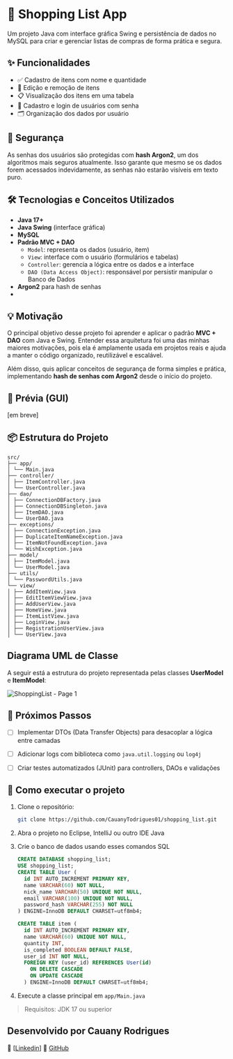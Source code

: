 # 🛒 Shopping List App

Um projeto Java com interface gráfica Swing e persistência de dados no MySQL para criar e gerenciar listas de compras de forma prática e segura.

## ✨ Funcionalidades

- ✅ Cadastro de itens com nome e quantidade  
- 📝 Edição e remoção de itens  
- 📋 Visualização dos itens em uma tabela  
- 👤 Cadastro e login de usuários com senha  
- 🗂 Organização dos dados por usuário  

## 🔐 Segurança

As senhas dos usuários são protegidas com **hash Argon2**, um dos algoritmos mais seguros atualmente. Isso garante que mesmo se os dados forem acessados indevidamente, as senhas não estarão visíveis em texto puro.

## 🛠️ Tecnologias e Conceitos Utilizados

- **Java 17+**  
- **Java Swing** (interface gráfica)
- **MySQL**
- **Padrão MVC + DAO**
  - `Model`: representa os dados (usuário, item)
  - `View`: interface com o usuário (formulários e tabelas)
  - `Controller`: gerencia a lógica entre os dados e a interface
  - `DAO (Data Access Object)`: responsável por persistir manipular o Banco de Dados 
- **Argon2** para hash de senhas
- 
## 💡 Motivação

O principal objetivo desse projeto foi aprender e aplicar o padrão **MVC + DAO** com Java e Swing. Entender essa arquitetura foi uma das minhas maiores motivações, pois ela é amplamente usada em projetos reais e ajuda a manter o código organizado, reutilizável e escalável.

Além disso, quis aplicar conceitos de segurança de forma simples e prática, implementando **hash de senhas com Argon2** desde o início do projeto.

## 📸 Prévia (GUI)

[em breve]

## 📦 Estrutura do Projeto

```less
src/
├── app/
│ └── Main.java
├── controller/
│ ├── ItemController.java
│ └── UserController.java
├── dao/
│ ├── ConnectionDBFactory.java
│ ├── ConnectionDBSingleton.java
│ ├── ItemDAO.java
│ └── UserDAO.java
├── exceptions/
│ ├── ConnectionException.java
│ ├── DuplicateItemNameException.java
│ ├── ItemNotFoundException.java
│ └── WishException.java
├── model/
│ ├── ItemModel.java
│ └── UserModel.java
├── utils/
│ └── PasswordUtils.java
└── view/
│ ├── AddItemView.java
│ ├── EditItemViewView.java
│ ├── AddUserView.java
│ ├── HomeView.java
│ ├── ItemListView.java
│ ├── LoginView.java
│ ├── RegistrationUserView.java
│ └── UserView.java
```

## **Diagrama UML de Classe**

A seguir está a estrutura do projeto representada pelas classes **UserModel** e **ItemModel**:

![ShoppingList - Page 1](https://github.com/user-attachments/assets/bf82f173-163e-47e2-b5da-10fad7c8f583)

## 🚧 Próximos Passos

- [ ] Implementar DTOs (Data Transfer Objects) para desacoplar a lógica entre camadas  
- [ ] Adicionar logs com biblioteca como `java.util.logging` ou `log4j`  
- [ ] Criar testes automatizados (JUnit) para controllers, DAOs e validações  


## 🔗 Como executar o projeto

1. Clone o repositório:
   ```bash
   git clone https://github.com/CauanyTodrigues01/shopping_list.git
   ```
2. Abra o projeto no Eclipse, IntelliJ ou outro IDE Java

3. Crie o banco de dados usando esses comandos SQL

   ```sql
   CREATE DATABASE shopping_list;
   USE shopping_list;
   CREATE TABLE User (
     id INT AUTO_INCREMENT PRIMARY KEY,
     name VARCHAR(60) NOT NULL,
     nick_name VARCHAR(50) UNIQUE NOT NULL,
     email VARCHAR(100) UNIQUE NOT NULL,
     password_hash VARCHAR(255) NOT NULL
   ) ENGINE=InnoDB DEFAULT CHARSET=utf8mb4;

   CREATE TABLE item (
     id INT AUTO_INCREMENT PRIMARY KEY,
     name VARCHAR(60) UNIQUE NOT NULL,
     quantity INT,
     is_completed BOOLEAN DEFAULT FALSE,
     user_id INT NOT NULL,
     FOREIGN KEY (user_id) REFERENCES User(id)
       ON DELETE CASCADE
       ON UPDATE CASCADE
     ) ENGINE=InnoDB DEFAULT CHARSET=utf8mb4;
   ```

5. Execute a classe principal em `app/Main.java`

> Requisitos: JDK 17 ou superior

## Desenvolvido por Cauany Rodrigues
📧 [[Linkedin](https://www.linkedin.com/in/cauany-rodrigues-78700b193/)]
🔗 [GitHub](https://github.com/CauanyRodrigues01)
